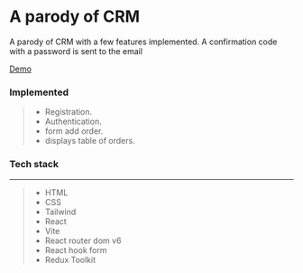 # A parody of CRM

A parody of CRM with a few features implemented.
A confirmation code with a password is sent to the email

[Demo](https://frontend-crm-two.vercel.app/)

### Implemented

> - Registration.
> - Authentication.
> - form add order.
> - displays table of orders.

### Tech stack

---

> - HTML
> - CSS
> - Tailwind
> - React
> - Vite
> - React router dom v6
> - React hook form
> - Redux Toolkit
